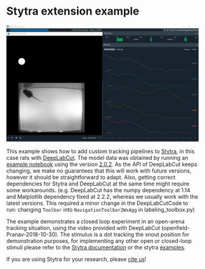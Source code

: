 # Stytra extension example

[![DLC screenshot](dlc.png?raw=true)](http://www.portugueslab.com/files/dlc.mp4)

This example shows how to add custom tracking pipelines to [Stytra](https://github.com/portugueslab/stytra), in this case rats with [DeepLabCut](https://github.com/AlexEMG/DeepLabCut).
The model data was obtained by running an [example notebook](https://github.com/AlexEMG/DeepLabCut/blob/master/examples/Demo_labeledexample_Openfield.ipynb)
using the version [2.0.2](https://github.com/AlexEMG/DeepLabCut/commit/2a575d5941996949de470758c119c787efc7950b). As the API of DeepLabCut keeps changing, we make no
guarantees that this will work with future versions, however it should be straightforward to adapt. Also, getting correct dependencies for Stytra and DeepLabCut at the same time might require some workarounds.
(e.g. DeepLabCut has the numpy dependency at 1.14 and Matplotlib dependency fixed at 2.2.2, whereas we usually work with the latest versions. This required a minor change in the DeepLabCutCode to run:
 changing `Toolbar` into `NavigationToolbar2WxAgg` in labeling_toolbox.py)
 
The example demonstrates a closed loop experiment in an open-arena tracking situation, using the video provided with DeepLabCut (openfield-Pranav-2018-10-30). 
The stimulus is a dot tracking the snout position for demonstration purposes, for implementing any other open or closed-loop stimuli please refer
 to the [Stytra documentation](http://www.portugueslab.com/stytra) or the stytra [examples](https://github.com/portugueslab/stytra/tree/master/stytra/examples).
 
If you are using Stytra for your research, please [cite us](https://www.biorxiv.org/content/early/2018/12/10/492553)! 